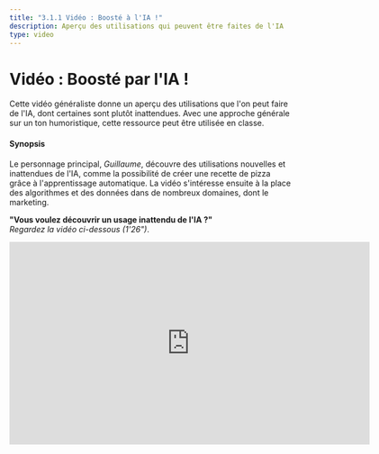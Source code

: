 ```yaml
---
title: "3.1.1 Vidéo : Boosté à l'IA !"
description: Aperçu des utilisations qui peuvent être faites de l'IA
type: video
---
```

# Vidéo : Boosté par l'IA !

Cette vidéo généraliste donne un aperçu des utilisations que l'on peut faire de l'IA, dont certaines sont plutôt inattendues.
Avec une approche générale sur un ton humoristique, cette ressource peut être utilisée en classe.

#### Synopsis
Le personnage principal, _Guillaume_, découvre des utilisations nouvelles et inattendues de l'IA, comme la possibilité de créer une recette de pizza grâce à l'apprentissage automatique. La vidéo s'intéresse ensuite à la place des algorithmes et des données dans de nombreux domaines, dont le marketing.

**"Vous voulez découvrir un usage inattendu de l'IA ?"**  
_Regardez la vidéo ci-dessous (1'26")_.

<center><iframe width="640" height="360" src="https://www.youtube.com/embed/97ZljRHjJq8?rel=0&showinfo=0&cc_load_policy=1&hl=en&modestbranding=1" frameborder="0" allowfullscreen></iframe></center>
